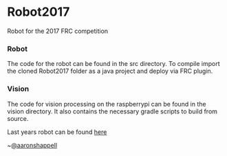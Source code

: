 # Robot2017
Robot for the 2017 FRC competition

### Robot
The code for the robot can be found in the src directory.
To compile import the cloned Robot2017 folder as a java project and deploy via FRC plugin.

### Vision
The code for vision processing on the raspberrypi can be found in the vision directory.
It also contains the necessary gradle scripts to build from source.

Last years robot can be found [here](https://github.com/AIS-Robotics/Robot2016)

~[@aaronshappell](https://github.com/aaronshappell)
